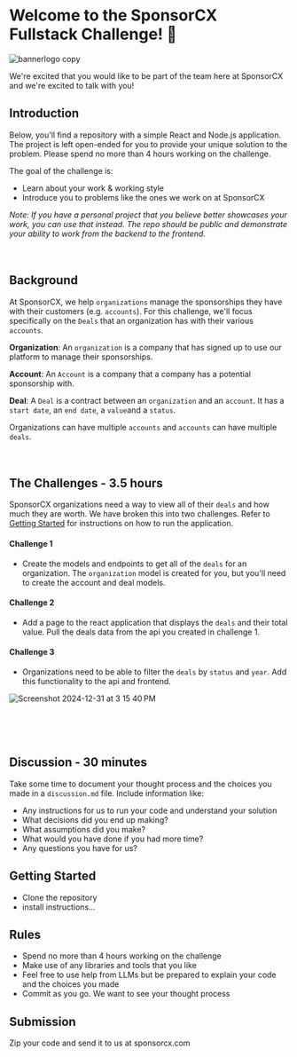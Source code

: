 # Welcome to the SponsorCX Fullstack Challenge! 🎉
![bannerlogo copy](https://github.com/user-attachments/assets/67878600-d644-46de-ab92-455a2f04688b)

We're excited that you would like to be part of the team here at SponsorCX and we're excited to talk with you!  

## Introduction
Below, you'll find a repository with a simple React and Node.js application. The project is left open-ended for you to provide your unique solution to the problem. Please spend no more than 4 hours working on the challenge. 

The goal of the challenge is:
- Learn about your work & working style
- Introduce you to problems like the ones we work on at SponsorCX

*Note: If you have a personal project that you believe better showcases your work, you can use that instead. The repo should be public and demonstrate your ability to work from the backend to the frontend.*
<br/>
<br/>
<br/>

## Background

At SponsorCX, we help `organizations` manage the sponsorships they have with their customers (e.g. `accounts`). For this challenge, we'll focus specifically on the `Deals` that an organization has with their various `accounts`.

**Organization**: An `organization` is a company that has signed up to use our platform to manage their sponsorships.

**Account**: An `Account` is a company that a company has a potential sponsorship with.

**Deal**: A `Deal` is a contract between an `organization` and an `account`. It has a `start date`, an `end date`, a `value`and a `status`.

Organizations can have multiple `accounts` and `accounts` can have multiple `deals`. 
<br/>
<br/>
<br/>

## The Challenges - 3.5 hours
SponsorCX organizations need a way to view all of their `deals` and how much they are worth. We have broken this into two challenges. Refer to [Getting Started](#getting-started) for instructions on how to run the application.

#### Challenge 1
- Create the models and endpoints to get all of the `deals` for an organization. The `organization` model is created for you, but you'll need to create the account and deal models.

#### Challenge 2
- Add a page to the react application that displays the `deals` and their total value. Pull the deals data from the api you created in challenge 1.

#### Challenge 3
- Organizations need to be able to filter the `deals` by `status` and `year`. Add this functionality to the api and frontend.

![Screenshot 2024-12-31 at 3 15 40 PM](https://github.com/user-attachments/assets/35bcb5c3-f94a-4a13-9502-8a59d86dc13d)

<br/>
<br/>
<br/>

## Discussion - 30 minutes
Take some time to document your thought process and the choices you made in a `discussion.md` file. Include information like: 
- Any instructions for us to run your code and understand your solution
- What decisions did you end up making? 
- What assumptions did you make? 
- What would you have done if you had more time?
- Any questions you have for us? 

## Getting Started
- Clone the repository
- install instructions...

## Rules
- Spend no more than 4 hours working on the challenge
- Make use of any libraries and tools that you like 
- Feel free to use help from LLMs but be prepared to explain your code and the choices you made
- Commit as you go. We want to see your thought process

## Submission
Zip your code and send it to us at sponsorcx.com

